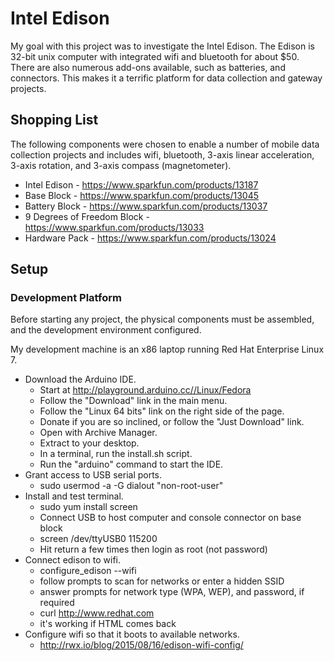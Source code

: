 # Intel Edison

My goal with this project was to investigate the Intel Edison. The Edison is 32-bit unix computer with
integrated wifi and bluetooth for about $50. There are also numerous add-ons available, such as batteries,
and connectors. This makes it a terrific platform for data collection and gateway projects.

## Shopping List

The following components were chosen to enable a number of mobile data collection projects and includes
wifi, bluetooth, 3-axis linear acceleration, 3-axis rotation, and 3-axis compass (magnetometer).
* Intel Edison - https://www.sparkfun.com/products/13187
* Base Block - https://www.sparkfun.com/products/13045
* Battery Block - https://www.sparkfun.com/products/13037
* 9 Degrees of Freedom Block - https://www.sparkfun.com/products/13033
* Hardware Pack - https://www.sparkfun.com/products/13024

## Setup

### Development Platform

Before starting any project, the physical components must be assembled, and the development environment
configured.

My development machine is an x86 laptop running Red Hat Enterprise Linux 7.
* Download the Arduino IDE.
	* Start at http://playground.arduino.cc//Linux/Fedora
	* Follow the "Download" link in the main menu.
	* Follow the "Linux 64 bits" link on the right side of the page.
	* Donate if you are so inclined, or follow the "Just Download" link.
	* Open with Archive Manager.
	* Extract to your desktop.
	* In a terminal, run the install.sh script.
	* Run the "arduino" command to start the IDE.
* Grant access to USB serial ports.
	* sudo usermod -a -G dialout "non-root-user"
* Install and test terminal.
	* sudo yum install screen
	* Connect USB to host computer and console connector on base block
	* screen /dev/ttyUSB0 115200
	* Hit return a few times then login as root (not password)
* Connect edison to wifi.
	* configure_edison --wifi
	* follow prompts to scan for networks or enter a hidden SSID
	* answer prompts for network type (WPA, WEP), and password, if required
	* curl http://www.redhat.com
	* it's working if HTML comes back
* Configure wifi so that it boots to available networks.
	* http://rwx.io/blog/2015/08/16/edison-wifi-config/

